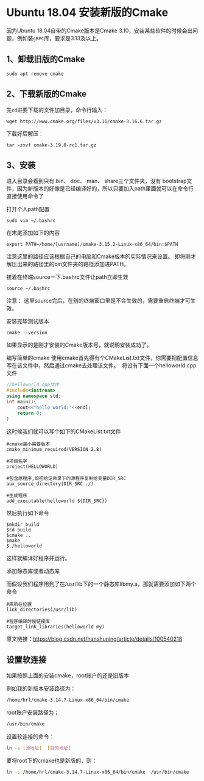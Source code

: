 # Ubuntu 18.04 安装新版的Cmake

因为Ubuntu 18.04自带的Cmake版本是Cmake 3.10，安装某些软件的时候会出问题，例如装```gRPC```库，要求是3.13及以上。

## 1、卸载旧版的Cmake

```
sudo apt remove cmake
```

## 2、下载新版的Cmake

先```cd```进要下载的文件加目录，命令行输入：

```
wget http://www.cmake.org/files/v3.16/cmake-3.16.6.tar.gz
```

下载好后解压：
```
tar -zxvf cmake-3.19.0-rc1.tar.gz
```

## 3、安装

进入目录会看到只有 bin、  doc、  man、  share三个文件夹，没有 bootstrap文件，因为新版本的好像是已经编译好的，所以只要加入path里面就可以在命令行直接使用命令了

打开个人path配置
```
sudo vim ~/.bashrc
```

在末尾添加如下的内容

```
export PATH=/home/[usrname]/cmake-3.15.2-Linux-x86_64/bin:$PATH
```
注意这里的路径应该根据自己的电脑和Cmake版本的实际情况来设置。
即将刚才解压出来的路径里的bin文件夹的路径添加进PATH。

接着在终端source一下.bashrc文件让path立即生效
```
source ~/.bashrc
```
注意：
这里source完后，在别的终端窗口里是不会生效的，需要重启终端才可生效。

安装完毕测试版本
```
cmake --version
```
如果显示的是刚才安装的Cmake版本号，就说明安装成功了。

编写简单的cmake
使用cmake首先得有个CMakeList.txt文件，你需要把配置信息写在该文件中，然后通过cmake去处理该文件。
 将设有下面一个helloworld.cpp文件
 
```cpp
//helloworld.cpp文件
#include<iostream>
using namespace std;
int main(){
    cout<<"hello world!"<<endl;
    return 0;
}
```
这时候我们就可以写个如下的CMakeList.txt文件

```
#cmake最小需要版本
cmake_minimum_required(VERSION 2.8)
 
#项目名字
project(HELLOWORLD)
 
#包含原程序,即把给定目录下的源程序复制给变量DIR_SRC
aux_source_directory(DIR_SRC ./)
 
#生成程序
add_executable(helloworld ${DIR_SRC})
```
然后执行如下命令
```
$mkdir build
$cd build
$cmake ..
$make
$./helloworld
```
这样就编译好程序并运行。

添加静态库或者动态库

而假设我们程序用到了在/usr/lib下的一个静态库libmy.a，那就需要添加如下两个命令

```
#库所在位置
link_directories(/usr/lib)

#程序编译时候链接库
target_link_libraries(helloworld my)
```

原文链接：https://blog.csdn.net/hanshuning/article/details/100540218

## 设置软连接

如果按照上面的安装cmake，root账户的还是旧版本

例如我的新版本安装路径为：
```bash
/home/hrl/cmake-3.14.7-Linux-x86_64/bin/cmake
```

root账户安装路径为；
```bash
/usr/bin/cmake
```

设置软连接的命令：
```bash
ln -s [源地址]  [目的地址]
```

要将root下的cmake也是新版的，则：
```bash
ln -s /home/hrl/cmake-3.14.7-Linux-x86_64/bin/cmake  /usr/bin/cmake
```
